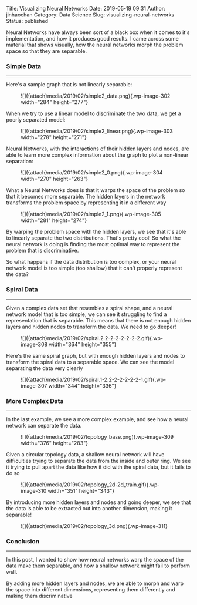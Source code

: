 Title: Visualizing Neural Networks
Date: 2019-05-19 09:31
Author: jinhaochan
Category: Data Science
Slug: visualizing-neural-networks
Status: published

<!-- wp:paragraph -->

Neural Networks have always been sort of a black box when it comes to it's implementation, and how it produces good results. I came across some material that shows visually, how the neural networks morph the problem space so that they are separable.

<!-- /wp:paragraph -->

<!-- wp:heading {"level":3} -->

### Simple Data

<!-- /wp:heading -->

<!-- wp:separator -->

------------------------------------------------------------------------

<!-- /wp:separator -->

</p>
<!-- wp:paragraph -->

Here's a sample graph that is not linearly separable:

<!-- /wp:paragraph -->

<!-- wp:image {"id":302,"align":"center","width":284,"height":277} -->

<div class="wp-block-image">

<figure class="aligncenter is-resized">
![]({attach}media/2019/02/simple2_data.png){.wp-image-302 width="284" height="277"}
</figure>

</div>

<!-- /wp:image -->

<!-- wp:paragraph -->

When we try to use a linear model to discriminate the two data, we get a poorly separated model:

<!-- /wp:paragraph -->

<!-- wp:image {"id":303,"align":"center","width":278,"height":271} -->

<div class="wp-block-image">

<figure class="aligncenter is-resized">
![]({attach}media/2019/02/simple2_linear.png){.wp-image-303 width="278" height="271"}
</figure>

</div>

<!-- /wp:image -->

<!-- wp:paragraph -->

Neural Networks, with the interactions of their hidden layers and nodes, are able to learn more complex information about the graph to plot a non-linear separation:

<!-- /wp:paragraph -->

<!-- wp:image {"id":304,"align":"center","width":270,"height":263} -->

<div class="wp-block-image">

<figure class="aligncenter is-resized">
![]({attach}media/2019/02/simple2_0.png){.wp-image-304 width="270" height="263"}
</figure>

</div>

<!-- /wp:image -->

<!-- wp:paragraph -->

What a Neural Networks does is that it warps the space of the problem so that it becomes more separable. The hidden layers in the network transforms the problem space by representing it in a different way

<!-- /wp:paragraph -->

<!-- wp:image {"id":305,"align":"center","width":281,"height":274} -->

<div class="wp-block-image">

<figure class="aligncenter is-resized">
![]({attach}media/2019/02/simple2_1.png){.wp-image-305 width="281" height="274"}
</figure>

</div>

<!-- /wp:image -->

<!-- wp:paragraph -->

By warping the problem space with the hidden layers, we see that it's able to linearly separate the two distributions. That's pretty cool! So what the neural network is doing is finding the most optimal way to represent the problem that is discriminative.

<!-- /wp:paragraph -->

<!-- wp:paragraph -->

So what happens if the data distribution is too complex, or your neural network model is too simple (too shallow) that it can't properly represent the data?

<!-- /wp:paragraph -->

<!-- wp:heading {"level":3} -->

### Spiral Data

<!-- /wp:heading -->

<!-- wp:separator -->

------------------------------------------------------------------------

<!-- /wp:separator -->

</p>
<!-- wp:paragraph -->

Given a complex data set that resembles a spiral shape, and a neural network model that is too simple, we can see it struggling to find a representation that is separable. This means that there is not enough hidden layers and hidden nodes to transform the data. We need to go deeper!

<!-- /wp:paragraph -->

<!-- wp:image {"id":308,"align":"center","width":364,"height":355} -->

<div class="wp-block-image">

<figure class="aligncenter is-resized">
![]({attach}media/2019/02/spiral.2.2-2-2-2-2-2-2.gif){.wp-image-308 width="364" height="355"}
</figure>

</div>

<!-- /wp:image -->

<!-- wp:paragraph -->

Here's the same spiral graph, but with enough hidden layers and nodes to transform the spiral data to a separable space. We can see the model separating the data very clearly

<!-- /wp:paragraph -->

<!-- wp:image {"id":307,"align":"center","width":344,"height":336} -->

<div class="wp-block-image">

<figure class="aligncenter is-resized">
![]({attach}media/2019/02/spiral.1-2.2-2-2-2-2-2-1.gif){.wp-image-307 width="344" height="336"}
</figure>

</div>

<!-- /wp:image -->

<!-- wp:heading {"level":3} -->

### More Complex Data

<!-- /wp:heading -->

<!-- wp:separator -->

------------------------------------------------------------------------

<!-- /wp:separator -->

</p>
<!-- wp:paragraph -->

In the last example, we see a more complex example, and see how a neural network can separate the data.

<!-- /wp:paragraph -->

<!-- wp:image {"id":309,"align":"center","width":376,"height":283} -->

<div class="wp-block-image">

<figure class="aligncenter is-resized">
![]({attach}media/2019/02/topology_base.png){.wp-image-309 width="376" height="283"}
</figure>

</div>

<!-- /wp:image -->

<!-- wp:paragraph -->

Given a circular topology data, a shallow neural network will have difficulties trying to separate the data from the inside and outer ring. We see it trying to pull apart the data like how it did with the spiral data, but it fails to do so

<!-- /wp:paragraph -->

<!-- wp:image {"id":310,"align":"center","width":351,"height":343} -->

<div class="wp-block-image">

<figure class="aligncenter is-resized">
![]({attach}media/2019/02/topology_2d-2d_train.gif){.wp-image-310 width="351" height="343"}
</figure>

</div>

<!-- /wp:image -->

<!-- wp:paragraph -->

By introducing more hidden layers and nodes and going deeper, we see that the data is able to be extracted out into another dimension, making it separable!  

<!-- /wp:paragraph -->

<!-- wp:image {"id":311} -->

<figure class="wp-block-image">
![]({attach}media/2019/02/topology_3d.png){.wp-image-311}

</figure>
<!-- /wp:image -->

<!-- wp:heading {"level":3} -->

### Conclusion

<!-- /wp:heading -->

<!-- wp:separator -->

------------------------------------------------------------------------

<!-- /wp:separator -->

</p>
<!-- wp:paragraph -->

In this post, I wanted to show how neural networks warp the space of the data make them separable, and how a shallow network might fail to perform well.

<!-- /wp:paragraph -->

<!-- wp:paragraph -->

By adding more hidden layers and nodes, we are able to morph and warp the space into different dimensions, representing them differently and making them discriminative

<!-- /wp:paragraph -->
